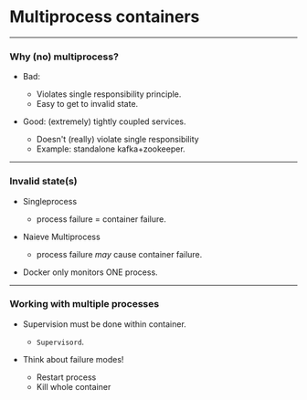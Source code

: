 # Multiprocess containers

---
### Why (no) multiprocess?

- Bad:
    - Violates single responsibility principle.
    - Easy to get to invalid state.

- Good: (extremely) tightly coupled services.
    - Doesn't (really) violate single responsibility
    - Example: standalone kafka+zookeeper.



---
### Invalid state(s)

- Singleprocess
    - process failure = container failure.

- Naieve Multiprocess 
    - process failure _may_ cause container failure.

- Docker only monitors ONE process.

---
### Working with multiple processes

- Supervision must be done within container.
    - `Supervisord`.

- Think about failure modes!
    - Restart process
    - Kill whole container
